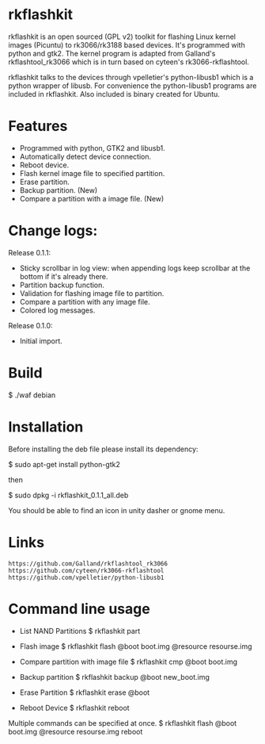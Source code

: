 rkflashkit
==========

rkflashkit is an open sourced (GPL v2) toolkit for flashing Linux kernel images (Picuntu) to rk3066/rk3188 based devices. It's programmed with python and gtk2. The kernel program is adapted from Galland's rkflashtool_rk3066 which is in turn based on cyteen's rk3066-rkflashtool.

rkflashkit talks to the devices through vpelletier's python-libusb1 which is a python wrapper of libusb. For convenience the python-libusb1 programs are included in rkflashkit. Also included is binary created for Ubuntu.


Features
========
* Programmed with python, GTK2 and libusb1.
* Automatically detect device connection.
* Reboot device.
* Flash kernel image file to specified partition.
* Erase partition.
* Backup partition. (New)
* Compare a partition with a image file. (New)


Change logs:
============

Release 0.1.1:
* Sticky scrollbar in log view: when appending logs keep scrollbar at the bottom if it's already there.
* Partition backup function.
* Validation for flashing image file to partition.
* Compare a partition with any image file.
* Colored log messages.


Release 0.1.0:
* Initial import.


Build
=====

$ ./waf debian


Installation
============

Before installing the deb file please install its dependency:

$ sudo apt-get install python-gtk2

then

$ sudo dpkg -i rkflashkit_0.1.1_all.deb

You should be able to find an icon in unity dasher or gnome menu.


Links
=====
    https://github.com/Galland/rkflashtool_rk3066
    https://github.com/cyteen/rk3066-rkflashtool
    https://github.com/vpelletier/python-libusb1


Command line usage
==================

* List NAND Partitions
$ rkflashkit part

* Flash image
$ rkflashkit flash @boot boot.img @resource resourse.img

* Compare partition with image file
$ rkflashkit cmp @boot boot.img

* Backup partition
$ rkflashkit backup @boot new_boot.img

* Erase Partition
$ rkflashkit erase @boot

* Reboot Device
$ rkflashkit reboot

Multiple commands can be specified at once.
$ rkflashkit flash @boot boot.img @resource resourse.img reboot
